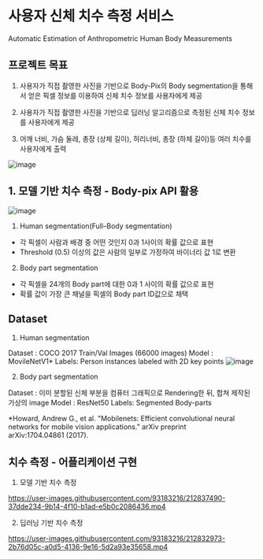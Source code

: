 # 사용자 신체 치수 측정 서비스

   Automatic Estimation of Anthropometric Human Body Measurements
   
## 프로젝트 목표

   1. 사용자가 직접 촬영한 사진을 기반으로 Body-Pix의 Body segmentation을 통해서 얻은 픽셀 정보를 이용하여 신체 치수 정보를 사용자에게 제공



   2. 사용자가 직접 촬영한 사진을 기반으로 딥러닝 알고리즘으로 측정된 신체 치수 정보를 사용자에게 제공 

   3. 어깨 너비, 가슴 둘레, 총장 (상체 길이), 허리너비, 총장 (하체 길이)등 여러 치수를 사용자에게 출력

![image](https://user-images.githubusercontent.com/93183216/212838042-69b17bad-2b12-4ac5-8bc2-0bb73165626f.png)


## 1. 모델 기반 치수 측정 - Body-pix API 활용

![image](https://user-images.githubusercontent.com/93183216/212838245-a5f90809-7172-4207-8b64-5826488d9aff.png)

1. Human segmentation(Full–Body segmentation)
- 각 픽셀이 사람과 배경 중 어떤 것인지 0과 1사이의 확률 값으로 표현
- Threshold (0.5) 이상의 값은 사람의 일부로 가정하여 바이너리 값 1로 변환

2. Body part segmentation
- 각 픽셀을 24개의 Body part에 대한 0과 1 사이의 확률 값으로 표현
- 확률 값이 가장 큰 채널을 픽셀의 Body part ID값으로 채택  


## Dataset

1. Human segmentation

Dataset : COCO 2017 Train/Val Images (66000 images)
Model : MovileNetV1*
Labels: Person instances labeled with 2D key points
![image](https://user-images.githubusercontent.com/93183216/212838926-59a02102-d97a-4392-9a42-b5c19691b2c2.png)

2. Body part segmentation

Dataset : 이미 분할된 신체 부분을 컴퓨터 그래픽으로 Rendering한 뒤, 합쳐 제작된 가상의 image
Model : ResNet50
Labels: Segmented Body-parts

*Howard, Andrew G., et al. "Mobilenets: Efficient convolutional neural networks for mobile vision applications." arXiv preprint arXiv:1704.04861 (2017).





## 치수 측정 - 어플리케이션 구현

1. 모델 기반 치수 측정

https://user-images.githubusercontent.com/93183216/212837490-37dde234-9b14-4f10-b1ad-e5b0c2086436.mp4

2. 딥러닝 기반 치수 측정

https://user-images.githubusercontent.com/93183216/212832973-2b76d05c-a0d5-4136-9e16-5d2a93e35658.mp4

